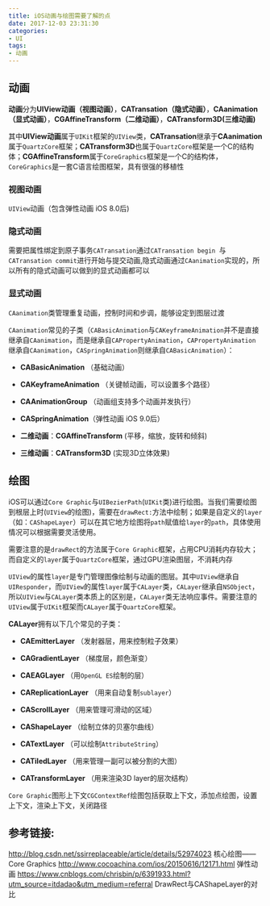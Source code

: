 ```yaml
---
title: iOS动画与绘图需要了解的点
date: 2017-12-03 23:31:30
categories:
- UI
tags:
- 动画
---
```


## 动画

**动画**分为**UIView动画（视图动画）**，**CATransation（隐式动画）**，**CAanimation（显式动画）**，**CGAffineTransform（二维动画）**，**CATransform3D(三维动画)**

其中**UIView动画**属于`UIKit`框架的`UIView`类，**CATransation**继承于**CAanimation**属于`QuartzCore`框架；**CATransform3D**也属于`QuartzCore`框架是一个C的结构体；**CGAffineTransform**属于`CoreGraphics`框架是一个C的结构体，`CoreGraphics`是一套C语言绘图框架，具有很强的移植性

### 视图动画
`UIView`动画（包含弹性动画 iOS 8.0后)

### 隐式动画
需要把属性绑定到原子事务`CATransation`通过`CATransation begin `与`CATransation commit`进行开始与提交动画,隐式动画通过`CAanimation`实现的，所以所有的隐式动画可以做到的显式动画都可以

### 显式动画
`CAanimation`类管理重复动画，控制时间和步调，能够设定到图层过渡

`CAanimation`常见的子类（`CABasicAnimation`与`CAKeyframeAnimation`并不是直接继承自`CAanimation`，而是继承自`CAPropertyAnimation`，`CAPropertyAnimation`继承自`CAanimation`，`CASpringAnimation`则继承自`CABasicAnimation`）：

* **CABasicAnimation** （基础动画）

* **CAKeyframeAnimation** （关键帧动画，可以设置多个路径）
* **CAAnimationGroup** （动画组支持多个动画并发执行）
* **CASpringAnimation**（弹性动画 iOS 9.0后）

* **二维动画**：**CGAffineTransform** (平移，缩放，旋转和倾斜)

* **三维动画**：**CATransform3D** (实现3D立体效果)

## 绘图

iOS可以通过`Core Graphic`与`UIBezierPath`(`UIKit`类)进行绘图。当我们需要绘图到根层上时(`UIView`的绘图)，需要在`drawRect:`方法中绘制；如果是自定义的`layer`（如：`CAShapeLayer`）可以在其它地方绘图将`path`赋值给`layer`的`path`，具体使用情况可以根据需要灵活使用。

需要注意的是`drawRect`的方法属于`Core Graphic`框架，占用CPU消耗内存较大；而自定义的`layer`属于`QuartzCore`框架，通过GPU渲染图层，不消耗内存

`UIView`的属性`layer`是专门管理图像绘制与动画的图层。其中`UIView`继承自`UIResponder`，而`UIView`的属性`layer`属于`CALayer`类，`CALayer`继承自`NSObject`，所以`UIView`与`CALayer`类本质上的区别是，`CALayer`类无法响应事件。需要注意的`UIView`属于`UIKit`框架而`CALayer`属于`QuartzCore`框架。

**CALayer**拥有以下几个常见的子类：

* **CAEmitterLayer** （发射器层，用来控制粒子效果）

* **CAGradientLayer** （梯度层，颜色渐变）
* **CAEAGLayer** （用`OpenGL ES`绘制的层）
* **CAReplicationLayer** （用来自动复制`sublayer`）
* **CAScrollLayer** （用来管理可滑动的区域）
* **CAShapeLayer** （绘制立体的贝塞尔曲线）
* **CATextLayer** （可以绘制`AttributeString`）
* **CATiledLayer** （用来管理一副可以被分割的大图）
* **CATransformLayer** （用来渲染3D layer的层次结构）

`Core Graphic`图形上下文`CGContextRef`绘图包括获取上下文，添加点绘图，设置上下文，渲染上下文，关闭路径
## 参考链接:
http://blog.csdn.net/ssirreplaceable/article/details/52974023 核心绘图——Core Graphics
http://www.cocoachina.com/ios/20150616/12171.html 弹性动画
https://www.cnblogs.com/chrisbin/p/6391933.html?utm_source=itdadao&utm_medium=referral DrawRect与CAShapeLayer的对比
